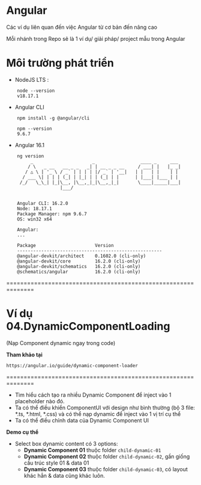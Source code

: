 
# Angular
Các ví dụ liên quan đến việc Angular từ cơ bản đến nâng cao

Mỗi nhánh trong Repo sẽ là 1 ví dụ/ giải pháp/ project mẫu trong Angular

# Môi trường phát triển
- NodeJS LTS : 
```
    node --version
    v18.17.1
```

- Angular CLI
```
    npm install -g @angular/cli
    
    npm --version
    9.6.7

```

- Angular 16.1
```
    ng version
         _                      _                 ____ _     ___
        / \   _ __   __ _ _   _| | __ _ _ __     / ___| |   |_ _|
       / △ \ | '_ \ / _` | | | | |/ _` | '__|   | |   | |    | |
      / ___ \| | | | (_| | |_| | | (_| | |      | |___| |___ | |
     /_/   \_\_| |_|\__, |\__,_|_|\__,_|_|       \____|_____|___|
                    |___/
    
    
    Angular CLI: 16.2.0
    Node: 18.17.1
    Package Manager: npm 9.6.7
    OS: win32 x64
    
    Angular:
    ...
    
    Package                      Version
    ------------------------------------------------------
    @angular-devkit/architect    0.1602.0 (cli-only)
    @angular-devkit/core         16.2.0 (cli-only)
    @angular-devkit/schematics   16.2.0 (cli-only)
    @schematics/angular          16.2.0 (cli-only)
```

==============================================================

# Ví dụ 04.DynamicComponentLoading
(Nạp Component dynamic ngay trong code)

**Tham khảo tại**
```
https://angular.io/guide/dynamic-component-loader
```

==============================================================
- Tìm hiểu cách tạo ra nhiều Dynamic Component để inject vào 1 placeholder nào đó.
- Ta có thể điều khiển ComponentUI với design như bình thường (bộ 3 file: *.ts, *.html, *.css) và có thể nạp dynamic để inject vào 1 vị trí cụ thể
- Ta có thể điều chỉnh data của Dynamic Component UI

**Demo cụ thể**
- Select box dynamic content có 3 options:
  - **Dynamic Component 01** thuộc folder `child-dynamic-01`
  - **Dynamic Component 02** thuộc folder `child-dynamic-02`, gần giống cấu trúc style 01 & data 01
  - **Dynamic Component 03** thuộc folder `child-dynamic-03`, có layout khác hẳn & data cũng khác luôn.
 
